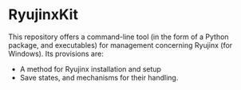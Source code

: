 <!-- ====================================================================== -->

# RyujinxKit

This repository offers a command-line tool (in the form of a Python package,
and executables) for management concerning Ryujinx (for Windows). Its
provisions are:

- A method for Ryujinx installation and setup
- Save states, and mechanisms for their handling.

<!-- ====================================================================== -->
